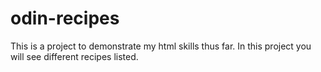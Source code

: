 # odin-recipes
This is a project to demonstrate my html skills thus far.
In this project you will see different recipes listed.